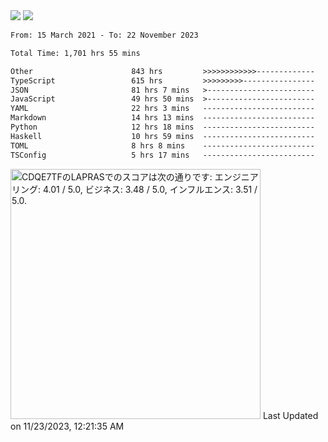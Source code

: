 <div>
  <img src="https://github-readme-stats.vercel.app/api?username=naporin0624&count_private=true&show_icons=true" />
  <img src="https://github-readme-stats.vercel.app/api/top-langs/?username=naporin0624&layout=compact&hide=css" />
  <!--START_SECTION:waka-->

```txt
From: 15 March 2021 - To: 22 November 2023

Total Time: 1,701 hrs 55 mins

Other                      843 hrs         >>>>>>>>>>>>-------------   49.53 %
TypeScript                 615 hrs         >>>>>>>>>----------------   36.14 %
JSON                       81 hrs 7 mins   >------------------------   04.77 %
JavaScript                 49 hrs 50 mins  >------------------------   02.93 %
YAML                       22 hrs 3 mins   -------------------------   01.30 %
Markdown                   14 hrs 13 mins  -------------------------   00.84 %
Python                     12 hrs 18 mins  -------------------------   00.72 %
Haskell                    10 hrs 59 mins  -------------------------   00.65 %
TOML                       8 hrs 8 mins    -------------------------   00.48 %
TSConfig                   5 hrs 17 mins   -------------------------   00.31 %
```

<!--END_SECTION:waka-->
  
  <!--START_SECTION:lapras-card-->
<p ><a href="https://lapras.com/public/CDQE7TF" target="_blank" rel="noopener noreferrer"><img alt="CDQE7TFのLAPRASでのスコアは次の通りです: エンジニアリング: 4.01 / 5.0, ビジネス: 3.48 / 5.0, インフルエンス: 3.51 / 5.0." src="https://lapras-card-generator.vercel.app/api/svg?e=4.01&b=3.48&i=3.51&b1=%23232323&b2=%236d6d6d&i1=%23212121&i2=%23818181&l=ja" width="400" ></a>  
Last Updated on 11/23/2023, 12:21:35 AM</p>
<!--END_SECTION:lapras-card-->
</div>
